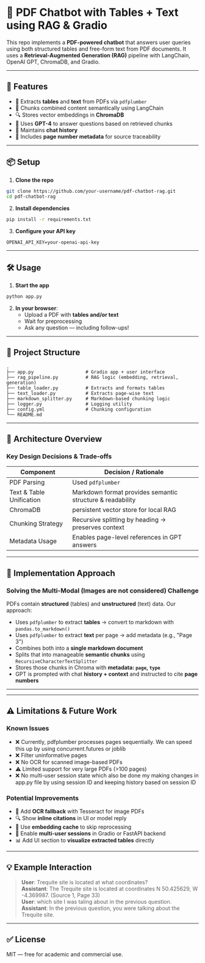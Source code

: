 # 🧠 PDF Chatbot with Tables + Text using RAG & Gradio

This repo implements a **PDF-powered chatbot** that answers user queries using both structured tables and free-form text from PDF documents. It uses a **Retrieval-Augmented Generation (RAG)** pipeline with LangChain, OpenAI GPT, ChromaDB, and Gradio.

---

## 🚀 Features

- 📄 Extracts **tables** and **text** from PDFs via `pdfplumber`
- 🧩 Chunks combined content semantically using LangChain
- 🔍 Stores vector embeddings in **ChromaDB**
- 💬 Uses **GPT-4** to answer questions based on retrieved chunks
- 🧠 Maintains **chat history**
- 📑 Includes **page number metadata** for source traceability

---

## 📦 Setup

1. **Clone the repo**

```bash
git clone https://github.com/your-username/pdf-chatbot-rag.git
cd pdf-chatbot-rag
```

2. **Install dependencies**

```bash
pip install -r requirements.txt
```

3. **Configure your API key**



```
OPENAI_API_KEY=your-openai-api-key
```

---

## 🛠️ Usage

1. **Start the app**

```bash
python app.py
```

2. **In your browser**:
   - Upload a PDF with **tables and/or text**
   - Wait for preprocessing
   - Ask any question — including follow-ups!

---

## 📁 Project Structure

```
.
├── app.py                   # Gradio app + user interface
├── rag_pipeline.py          # RAG logic (embedding, retrieval, generation)
├── table_loader.py          # Extracts and formats tables
├── text_loader.py           # Extracts page-wise text
├── markdown_splitter.py     # Markdown-based chunking logic
├── logger.py                # Logging utility
├── config.yml               # Chunking configuration
└── README.md
```

---

## 🧱 Architecture Overview

### Key Design Decisions & Trade-offs

| Component                     | Decision / Rationale                                      |
|------------------------------|------------------------------------------------------------|
| PDF Parsing                  | Used `pdfplumber`                                          |
| Text & Table Unification     | Markdown format provides semantic structure & readability  |
| ChromaDB                     | persistent vector store for local RAG                      |       
| Chunking Strategy            | Recursive splitting by heading → preserves context         |
| Metadata Usage               | Enables page-level references in GPT answers               |

---

## 🧩 Implementation Approach

### Solving the Multi-Modal (Images are not considered) Challenge

PDFs contain **structured** (tables) and **unstructured** (text) data. Our approach:

- Uses `pdfplumber` to extract **tables** → convert to markdown with `pandas.to_markdown()`
- Uses `pdfplumber` to extract **text** per page → add metadata (e.g., "Page 3")
- Combines both into a **single markdown document**
- Splits that into manageable **semantic chunks** using `RecursiveCharacterTextSplitter`
- Stores those chunks in Chroma with **metadata: `page`, `type`**
- GPT is prompted with chat **history + context** and instructed to cite **page numbers**

---


---

## ⚠️ Limitations & Future Work

### Known Issues

- ❌ Currently, pdfplumber processes pages sequentially. We can speed this up by using concurrent.futures or joblib
- ❌ Filter uninformative pages
- ❌ No OCR for scanned image-based PDFs
- ⚠️ Limited support for very large PDFs (>100 pages)
- ❌ No multi-user session state which also be done my making changes in app.py file by using session ID and keeping history based on session ID 

### Potential Improvements

- 🔄 Add **OCR fallback** with Tesseract for image PDFs
- 🔍 Show **inline citations** in UI or model reply
- 💾 Use **embedding cache** to skip reprocessing
- 👥 Enable **multi-user sessions** in Gradio or FastAPI backend
- 📊 Add UI section to **visualize extracted tables** directly

---

## 💡 Example Interaction

> **User**: Trequite site is located at what coordinates?  
> **Assistant**: The Trequite site is located at coordinates N 50.425629, W -4.369987. (Source 1, Page 33)  
> **User**: which site I was taling about in the previous question.
> **Assistant**: In the previous question, you were talking about the Trequite site.

---

## ✅ License

MIT — free for academic and commercial use.
